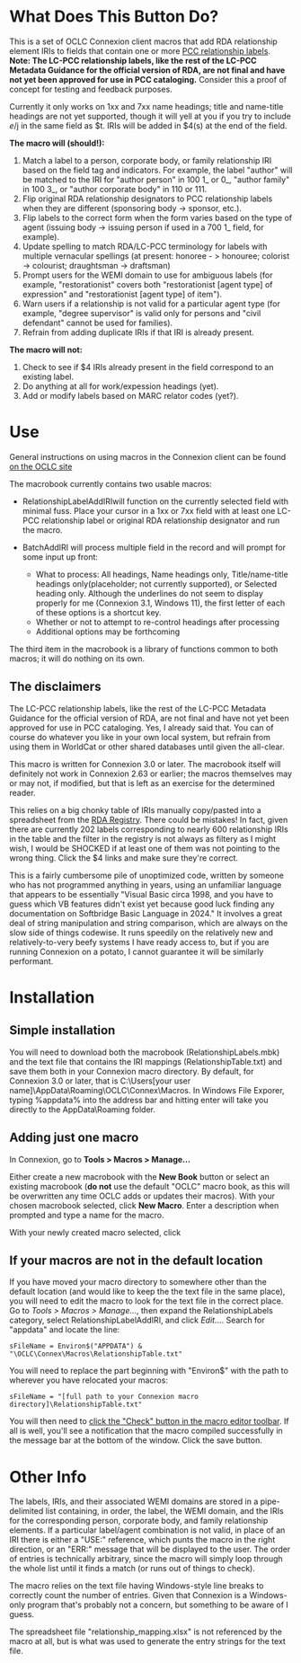 # What Does This Button Do?

This is a set of OCLC Connexion client macros that add RDA relationship element IRIs to fields that contain one or more [PCC relationship labels](https://www.loc.gov/aba/rda/mgd/relationshipLabels/index.html). **Note: The LC-PCC relationship labels, like the rest of the LC-PCC Metadata Guidance for the official version of RDA, are not final and have not yet been approved for use in PCC cataloging.** Consider this a proof of concept for testing and feedback purposes.

Currently it only works on 1xx and 7xx name headings; title and name-title headings are not yet supported, though it will yell at you if you try to include $e/$j in the same field as $t. IRIs will be added in $4(s) at the end of the field.

**The macro will (should!):**

1. Match a label to a person, corporate body, or family relationship IRI based on the field tag and indicators. For example, the label "author" will be matched to the IRI for "author person" in 100 1_ or 0_, "author family" in 100 3_, or "author corporate body" in 110 or 111.
2. Flip original RDA relationship designators to PCC relationship labels when they are different (sponsoring body -> sponsor, etc.).
3. Flip labels to the correct form when the form varies based on the type of agent (issuing body -> issuing person if used in a 700 1_ field, for example).
4. Update spelling to match RDA/LC-PCC terminology for labels with multiple vernacular spellings (at present: honoree - > honouree; colorist -> colourist; draughtsman -> draftsman)
5. Prompt users for the WEMI domain to use for ambiguous labels (for example, "restorationist" covers both "restorationist [agent type] of expression" and "restorationist [agent type] of item").
6. Warn users if a relationship is not valid for a particular agent type (for example, "degree supervisor" is valid only for persons and "civil defendant" cannot be used for families).
7. Refrain from adding duplicate IRIs if that IRI is already present.

**The macro will not:**
 
1. Check to see if $4 IRIs already present in the field correspond to an existing label.
2. Do anything at all for work/expession headings (yet).
3. Add or modify labels based on MARC relator codes (yet?).

# Use

General instructions on using macros in the Connexion client can be found [on the OCLC site](https://help.oclc.org/Metadata_Services/Connexion/Connexion_client/Connexion_client_basics/Use_macros/Use_Connexion_client_macros/20Work_with_Connexion_client_macros#Run_macros)

The macrobook currently contains two usable macros:

* RelationshipLabelAddIRIwill function on the currently selected field with minimal fuss.  Place your cursor in a 1xx or 7xx field with at least one LC-PCC relationship label or original RDA relationship designator and run the macro. 

* BatchAddIRI will process multiple field in the record and will prompt for some input up front: 
  * What to process: All headings, Name headings only, Title/name-title headings only(placeholder; not currently supported), or Selected heading only. Although the underlines do not seem to display properly for me (Connexion 3.1, Windows 11), the first letter of each of these options is a shortcut key.
  * Whether or not to attempt to re-control headings after processing
  * Additional options may be forthcoming

The third item in the macrobook is a library of functions common to both macros; it will do nothing on its own.

## The disclaimers

The LC-PCC relationship labels, like the rest of the LC-PCC Metadata Guidance for the official version of RDA, are not final and have not yet been approved for use in PCC cataloging. Yes, I already said that. You can of course do whatever you like in your own local system, but refrain from using them in WorldCat or other shared databases until given the all-clear.

This macro is written for Connexion 3.0 or later. The macrobook itself will definitely not work in Connexion 2.63 or earlier; the macros themselves may or may not, if modified, but that is left as an exercise for the determined reader.

This relies on a big chonky table of IRIs manually copy/pasted into a spreadsheet from the [RDA Registry](https://rdaregistry.info). There could be mistakes! In fact, given there are currently 202 labels corresponding to nearly 600 relationship IRIs in the table and the filter in the registry is not always as filtery as I might wish, I would be SHOCKED if at least one of them was not pointing to the wrong thing. Click the $4 links and make sure they're correct.

This is a fairly cumbersome pile of unoptimized code, written by someone who has not programmed anything in years, using an unfamiliar language that appears to be essentially "Visual Basic circa 1998, and you have to guess which VB features didn't exist yet because good luck finding any documentation on Softbridge Basic Language in 2024."  It involves a great deal of string manipulation and string comparison, which are always on the slow side of things codewise. It runs speedily on the relatively new and relatively-to-very beefy systems I have ready access to, but if you are running Connexion on a potato, I cannot guarantee it will be similarly performant.

# Installation

## Simple installation

You will need to download both the macrobook (RelationshipLabels.mbk) and the text file that contains the IRI mappings (RelationshipTable.txt) and save them both in your Connexion macro directory. By default, for Connexion 3.0 or later, that is C:\Users\[your user name]\AppData\Roaming\OCLC\Connex\Macros. In Windows File Exporer, typing %appdata% into the address bar and hitting enter will take you directly to the AppData\Roaming folder.

## Adding just one macro
In Connexion, go to **Tools > Macros > Manage...**

Either create a new macrobook with the **New Book** button or select an existing macrobook (**do not** use the default "OCLC" macro book, as this will be overwritten any time OCLC adds or updates their macros). With your chosen macrobook selected, click **New Macro**. Enter a description when prompted and type a name for the macro.

With your newly created macro selected, click 


## If your macros are not in the default location
If you have moved your macro directory to somewhere other than the default location (and would like to keep the the text file in the same place), you will need to edit the macro to look for the text file in the correct place. Go to *Tools > Macros > Manage...*, then expand the RelationshipLabels category, select RelationshipLabelAddIRI, and click *Edit...*. Search for "appdata" and locate the line:

```
sFileName = Environ$("APPDATA") & "\OCLC\Connex\Macros\RelationshipTable.txt"
```

You will need to replace the part beginning with "Environ$" with the path to wherever you have relocated your macros:

```
sFileName = "[full path to your Connexion macro directory]\RelationshipTable.txt"
```

You will then need to [click the "Check" button in the macro editor toolbar](https://help.oclc.org/Metadata_Services/Connexion/Connexion_client/Connexion_client_basics/Use_macros/Use_Connexion_client_macros/10Create_Connexion_client_macros#Check_macro_syntax). If all is well, you'll see a notification that the macro compiled successfully in the message bar at the bottom of the window. Click the save button.

# Other Info

The labels, IRIs, and their associated WEMI domains are stored in a pipe-delimited list containing, in order, the label, the WEMI domain, and the IRIs for the corresponding person, corporate body, and family relationship elements. If a particular label/agent combination is not valid, in place of an IRI there is either a "USE:" reference, which punts the macro in the right direction, or an "ERR:" message that will be displayed to the user. The order of entries is technically arbitrary, since the macro will simply loop through the whole list until it finds a match (or runs out of things to check).

The macro relies on the text file having Windows-style line breaks to correctly count the number of entries. Given that Connexion is a Windows-only program that's probably not a concern, but something to be aware of I guess.

The spreadsheet file "relationship_mapping.xlsx" is not referenced by the macro at all, but is what was used to generate the entry strings for the text file.

